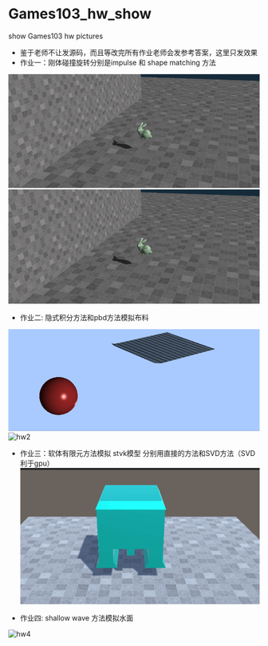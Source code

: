 # Games103_hw_show
show Games103 hw pictures
 - 鉴于老师不让发源码，而且等改完所有作业老师会发参考答案，这里只发效果
 - 作业一：刚体碰撞旋转分别是impulse 和 shape matching 方法
 
![hw1](./hw1/Rigid_body.gif)
![hw1](./hw1/Shape_matching.gif)

 - 作业二: 隐式积分方法和pbd方法模拟布料
 
 ![hw2](./hw2/implicit_cloth.gif)
![hw2](./hw2/PBD_cloth.gif)
 
  - 作业三：软体有限元方法模拟 stvk模型 分别用直接的方法和SVD方法（SVD利于gpu）
 ![hw3](./hw3/fvm_stvk.gif)

 
 - 作业四: shallow wave 方法模拟水面
 
 ![hw4](./hw4/wave_motion6.gif)
